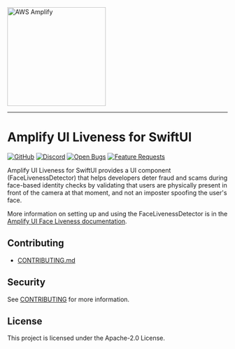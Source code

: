 <img src="https://s3.amazonaws.com/aws-mobile-hub-images/aws-amplify-logo.png" alt="AWS Amplify" width="225">

---

# Amplify UI Liveness for SwiftUI

[![GitHub](https://img.shields.io/github/license/aws-amplify/amplify-ui-swift-liveness)](LICENSE)
[![Discord](https://img.shields.io/discord/308323056592486420?logo=discord)](https://discord.gg/jWVbPfC)
[![Open Bugs](https://img.shields.io/github/issues/aws-amplify/amplify-ui-swift-liveness/bug?color=d73a4a&label=bugs)](https://github.com/aws-amplify/amplify-ui-swift-liveness/issues?q=is%3Aissue+is%3Aopen+label%3Abug)
[![Feature Requests](https://img.shields.io/github/issues/aws-amplify/amplify-ui-swift-liveness/feature-request?color=ff9001&label=feature%20requests)](https://github.com/aws-amplify/amplify-ui-swift-liveness/issues?q=is%3Aissue+label%3Afeature-request+is%3Aopen)

Amplify UI Liveness for SwiftUI provides a UI component (FaceLivenessDetector) that helps developers deter fraud and scams during face-based identity checks by validating that users are physically present in front of the camera at that moment, and not an imposter spoofing the user's face.

More information on setting up and using the FaceLivenessDetector is in the [Amplify UI Face Liveness documentation](https://ui.docs.amplify.aws/swift/connected-components/liveness).

## Contributing

- [CONTRIBUTING.md](/CONTRIBUTING.md)

## Security

See [CONTRIBUTING](CONTRIBUTING.md#security-issue-notifications) for more information.

## License

This project is licensed under the Apache-2.0 License.
